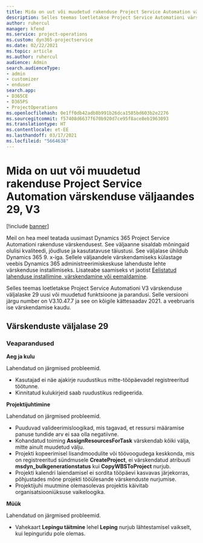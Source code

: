 ```yaml
---
title: Mida on uut või muudetud rakenduse Project Service Automation värskenduse väljaandes 29, V3
description: Selles teemas loetletakse Project Service Automationi värskenduse väljalaske 29, V3 saadaolevaid funktsioone ja parandusi.
author: ruhercul
manager: kfend
ms.service: project-operations
ms.custom: dyn365-projectservice
ms.date: 02/22/2021
ms.topic: article
ms.author: ruhercul
audience: Admin
search.audienceType:
- admin
- customizer
- enduser
search.app:
- D365CE
- D365PS
- ProjectOperations
ms.openlocfilehash: 0e1ff0db42adb8b991b26dca1585bd603b2e2276
ms.sourcegitcommit: f57408d6637f670b920d7ce95f8ace8eb1963093
ms.translationtype: HT
ms.contentlocale: et-EE
ms.lasthandoff: 03/17/2021
ms.locfileid: "5664638"
---
```

# <a name="whats-new-or-changed-in-project-service-automation-update-release-29-v3"></a>Mida on uut või muudetud rakenduse Project Service Automation värskenduse väljaandes 29, V3

[!include [banner](../includes/psa-now-project-operations.md)]

Meil on hea meel teatada uusimast Dynamics 365 Project Service Automationi rakenduse värskendusest. See väljaanne sisaldab mõningaid olulisi kvaliteedi, jõudluse ja kasutatavuse täiustusi. See väljalase ühildub Dynamics 365 9. x-iga. Sellele väljaandele värskendamiseks külastage veebis Dynamics 365 administreerimiskeskuse lahenduste lehte värskenduse installimiseks. Lisateabe saamiseks vt jaotist [Eelistatud lahenduse installimine, värskendamine või eemaldamine](https://docs.microsoft.com/power-platform/admin/install-remove-preferred-solution).

Selles teemas loetletakse Project Service Automationi V3 värskenduse väljalaske 29 uusi või muudetud funktsioone ja parandusi. Selle versiooni järgu number on V3.10.47.7 ja see on kõigile kättesaadav 2021. a veebruaris ise värskendamise kaudu.

## <a name="update-release-29"></a>Värskenduste väljalase 29

### <a name="bug-fixes"></a>Veaparandused

**Aeg ja kulu**

Lahendatud on järgmised probleemid.

- Kasutajad ei näe ajakirje ruudustikus mitte-tööpäevadel registreeritud töötunne.
- Kinnitatud kulukirjeid saab ruudustikus redigeerida.

**Projektijuhtimine**

Lahendatud on järgmised probleemid.

- Puuduvad valideerimisloogikad, mis tagavad, et ressursi määramise panuse tundide arv ei saa olla negatiivne.
- Kohandatud toiming **AssignResourcesForTask** värskendab kõiki välja, mitte ainult muudetud välju.
- Projekti kopeerimisel lisandmoodulite või töövoogudega keskkonda, mis on registreeritud sündmusele **CreateProject**, ei värskendatud atribuuti **msdyn_bulkgenerationstatus** kui **CopyWBSToProject** nurjub.
- Projekti kalendri laiendamisel ei sordita tööpäevi kasvavas järjekorras, põhjustades mõne projekti tööülesande värskenduste nurjumise.
- Projektijuhi muutmine olemasolevas projektis käivitab organisatsiooniüksuse vaikeloogika.

**Müük**

Lahendatud on järgmised probleemid.

- Vahekaart **Lepingu täitmine** lehel **Leping** nurjub lähtestamisel vaikselt, kui lepinguridu pole olemas.
